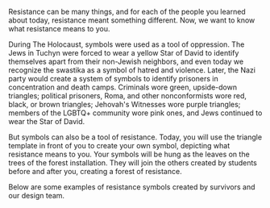 Resistance can be many things, and for each of the people you learned about today, resistance meant something different. Now, we want to know what resistance means to you.

During The Holocaust, symbols were used as a tool of oppression. The Jews in Tuchyn were forced to wear a yellow Star of David to identify themselves apart from their non-Jewish neighbors, and even today we recognize the swastika as a symbol of hatred and violence. Later, the Nazi party would create a system of symbols to identify prisoners in concentration and death camps. Criminals wore green, upside-down triangles; political prisoners, Roma, and other nonconformists wore red, black, or brown triangles; Jehovah's Witnesses wore purple triangles; members of the LGBTQ+ community wore pink ones, and Jews continued to wear the Star of David.

But symbols can also be a tool of resistance. Today, you will use the triangle template in front of you to create your own symbol, depicting what resistance means to you. Your symbols will be hung as the leaves on the trees of the forest installation. They will join the others created by students before and after you, creating a forest of resistance.

Below are some examples of resistance symbols created by survivors and our design team.